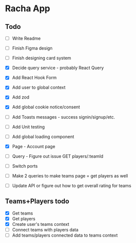 # Racha App

## Todo
- [ ] Write Readme
- [ ] Finish Figma design
- [ ] Finish designing card system
- [X] Decide query service - probably React Query
- [X] Add React Hook Form
- [X] Add user to global context
- [X] Add zod
- [X] Add global cookie notice/consent
- [ ] Add Toasts messages - success signin/signup/etc.
- [ ] Add Unit testing
- [ ] Add global loading component

- [X] Page - Account page
- [ ] Query - Figure out issue GET players/:teamId
- [ ] Switch ports

- [ ] Make 2 queries to make teams page = get players as well
- [ ] Update API or figure out how to get overall rating for teams

## Teams+Players todo
- [X] Get teams
- [X] Get players
- [X] Create user's teams context
- [ ] Connect teams with players data
- [ ] Add teams/players connected data to teams context